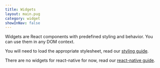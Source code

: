 ```yaml
---
title: Widgets
layout: main.pug
category: widget
showInNav: false
---
```


Widgets are React components with predefined styling and behavior. You can use them in any DOM context.

You will need to load the appropriate stylesheet, read our [styling guide](guide/Styling.html).

There are no widgets for react-native for now, read our [react-native guide](guide/React%20native.html).
